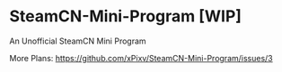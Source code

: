 # SteamCN-Mini-Program [WIP]
An Unofficial SteamCN Mini Program

More Plans: https://github.com/xPixv/SteamCN-Mini-Program/issues/3
